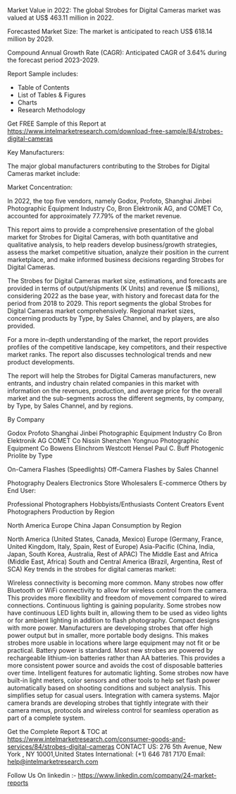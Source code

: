 Market Value in 2022: The global Strobes for Digital Cameras market was valued at US$ 463.11 million in 2022.

Forecasted Market Size: The market is anticipated to reach US$ 618.14 million by 2029.

Compound Annual Growth Rate (CAGR): Anticipated CAGR of 3.64% during the forecast period 2023-2029.

Report Sample includes:
- Table of Contents
- List of Tables & Figures
- Charts
- Research Methodology

Get FREE Sample of this Report at https://www.intelmarketresearch.com/download-free-sample/84/strobes-digital-cameras




Key Manufacturers:



The major global manufacturers contributing to the Strobes for Digital Cameras market include:





Market Concentration:



In 2022, the top five vendors, namely Godox, Profoto, Shanghai Jinbei Photographic Equipment Industry Co, Bron Elektronik AG, and COMET Co, accounted for approximately 77.79% of the market revenue.


This report aims to provide a comprehensive presentation of the global market for Strobes for Digital Cameras, with both quantitative and qualitative analysis, to help readers develop business/growth strategies, assess the market competitive situation, analyze their position in the current marketplace, and make informed business decisions regarding Strobes for Digital Cameras.



The Strobes for Digital Cameras market size, estimations, and forecasts are provided in terms of output/shipments (K Units) and revenue ($ millions), considering 2022 as the base year, with history and forecast data for the period from 2018 to 2029. This report segments the global Strobes for Digital Cameras market comprehensively. Regional market sizes, concerning products by Type, by Sales Channel, and by players, are also provided.



For a more in-depth understanding of the market, the report provides profiles of the competitive landscape, key competitors, and their respective market ranks. The report also discusses technological trends and new product developments.



The report will help the Strobes for Digital Cameras manufacturers, new entrants, and industry chain related companies in this market with information on the revenues, production, and average price for the overall market and the sub-segments across the different segments, by company, by Type, by Sales Channel, and by regions.

By Company



Godox
Profoto
Shanghai Jinbei Photographic Equipment Industry Co
Bron Elektronik AG
COMET Co
Nissin
Shenzhen Yongnuo Photographic Equipment Co
Bowens
Elinchrom
Westcott
Hensel
Paul C. Buff
Photogenic
Priolite
by Type



On-Camera Flashes (Speedlights)
Off-Camera Flashes
by Sales Channel



Photography Dealers
Electronics Store
Wholesalers
E-commerce
Others
by End User:



Professional Photographers
Hobbyists/Enthusiasts
Content Creators
Event Photographers
Production by Region



North America
Europe
China
Japan
Consumption by Region



North America (United States, Canada, Mexico)
Europe (Germany, France, United Kingdom, Italy, Spain, Rest of Europe)
Asia-Pacific (China, India, Japan, South Korea, Australia, Rest of APAC)
The Middle East and Africa (Middle East, Africa)
South and Central America (Brazil, Argentina, Rest of SCA)
Key trends in the strobes for digital cameras market:



Wireless connectivity is becoming more common. Many strobes now offer Bluetooth or WiFi connectivity to allow for wireless control from the camera. This provides more flexibility and freedom of movement compared to wired connections.
Continuous lighting is gaining popularity. Some strobes now have continuous LED lights built in, allowing them to be used as video lights or for ambient lighting in addition to flash photography.
Compact designs with more power. Manufacturers are developing strobes that offer high power output but in smaller, more portable body designs. This makes strobes more usable in locations where large equipment may not fit or be practical.
Battery power is standard. Most new strobes are powered by rechargeable lithium-ion batteries rather than AA batteries. This provides a more consistent power source and avoids the cost of disposable batteries over time.
Intelligent features for automatic lighting. Some strobes now have built-in light meters, color sensors and other tools to help set flash power automatically based on shooting conditions and subject analysis. This simplifies setup for casual users.
Integration with camera systems. Major camera brands are developing strobes that tightly integrate with their camera menus, protocols and wireless control for seamless operation as part of a complete system.




Get the Complete Report & TOC at https://www.intelmarketresearch.com/consumer-goods-and-services/84/strobes-digital-cameras
CONTACT US:
276 5th Avenue, New York , NY 10001,United States
International: (+1) 646 781 7170
Email: help@intelmarketresearch.com

Follow Us On linkedin :- https://www.linkedin.com/company/24-market-reports
